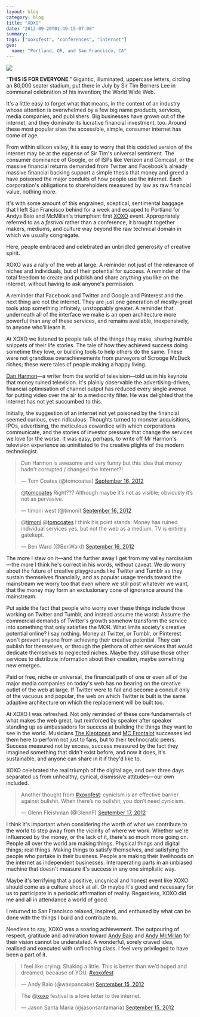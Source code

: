 ```yaml
---
layout: blog
category: blog
title: "XOXO"
date: "2012-09-20T01:49:15-07:00"
summary: 
tags: ["xoxofest", "conferences", "internet"]
geo:
  name: "Portland, OR, and San Francisco, CA"
---
```

![](/res/posts/everyone.jpg)

“**THIS IS FOR EVERYONE**.” Gigantic, illuminated, uppercase letters, circling an 80,000 seater stadium, put there in July by Sir Tim Berners Lee in communal celebration of his invention; the World Wide Web.

It's a little easy to forget what that means, in the context of an industry whose attention is overwhelmed by a few big name products, services, media companies, and publishers. Big businesses have grown out of the internet, and they dominate its lucrative financial investment, too. Around these most popular sites the accessible, simple, consumer internet has come of age.

From within silicon valley, it is easy to worry that this coddled version of the internet may be at the expense of Sir Tim's universal sentiment. The consumer dominance of Google, or of ISPs like Verizon and Comcast, or the massive financial returns demanded from Twitter and Facebook's already massive financial backing support a simple thesis that money and greed a have poisoned the major conduits of how people use the internet. Each corporation's obligations to shareholders measured by law as raw financial value, nothing more.

It's with some amount of this engrained, sceptical, sentimental baggage that I left San Francisco behind for a week and escaped to Portland for Andys Baio and McMillan's triumphant first [XOXO](http://xoxofest.com) event. Appropriately referred to as a *festival* rather than a conference, it brought together makers, mediums, and culture way beyond the raw technical domain in which we usually congregate.

Here, people embraced and celebrated an unbridled generosity of creative spirit.

XOXO was a rally of the web at large. A reminder not just of the relevance of niches and individuals, but of their potential for success. A reminder of the total freedom to create and publish and share anything you like on the internet, without having to ask anyone's permission.

A reminder that Facebook and Twitter and Google and Pinterest and the next thing are not the internet. They are just one generation of mostly-great tools atop something infinitely, unstoppably greater. A reminder that underneath all of the interface we make is an open architecture more powerful than any of these services, and remains available, inexpensively, to anyone who'll learn it.

At XOXO we listened to people talk of the things they make, sharing humble snippets of their life stories. The tale of how they achieved success doing sometime they love, or building tools to help others do the same. These were not grandiose overachievements from purveyors of Scrooge McDuck riches; these were tales of people making a happy living.

[Dan Harmon](http://danharmon.com)—a writer from the world of television—told us in his keynote that money ruined television. It's plainly observable the advertising-driven, financial optimisation of channel output has reduced every single avenue for putting video over the air to a mediocrity filter. He was delighted that the internet has not yet succumbed to this.

Initially, the suggestion of an internet not yet poisoned by the financial seemed curious, even ridiculous: Thoughts turned to monster acquisitions, IPOs, advertising, the meticulous cowardice with which corporations communicate, and the stories of investor pressure that change the services we love for the worse. It was easy, perhaps, to write off Mr Harmon's television experience as uninitiated to the creative plights of the modern technologist.

<blockquote class="twitter-tweet"><p>Dan Harmon is awesome and very funny but this idea that money hadn't corrupted / changed the Internet?!</p>&mdash; Tom Coates (@tomcoates) <a href="https://twitter.com/tomcoates/status/247123645825183744" data-datetime="2012-09-16T00:04:03+00:00">September 16, 2012</a></blockquote>

<blockquote class="twitter-tweet tw-hide-thread"><p>@<a href="https://twitter.com/tomcoates">tomcoates</a> Right??? Although maybe it’s not as visible; obviously it’s not as pervasive.</p>&mdash; timoni west (@timoni) <a href="https://twitter.com/timoni/status/247128070299996160" data-datetime="2012-09-16T00:21:38+00:00">September 16, 2012</a></blockquote>

<blockquote class="twitter-tweet tw-hide-thread"><p>@<a href="https://twitter.com/timoni">timoni</a> @<a href="https://twitter.com/tomcoates">tomcoates</a> I think his point stands: Money has ruined individual services yes, but not the web as a medium. TV is entirely gatekept.</p>&mdash; Ben Ward (@BenWard) <a href="https://twitter.com/BenWard/status/247203413811687424" data-datetime="2012-09-16T05:21:01+00:00">September 16, 2012</a></blockquote>

The more I stew on it—and the further away I get from my valley narcissism—the more I think he's correct in his words, without caveat. We do worry about the future of creative playgrounds like Twitter and Tumblr as they sustain themselves financially, and as popular usage trends toward the mainstream we worry too that even where we still post whatever we want, that the money may form an exclusionary cone of ignorance around the mainstream.

Put aside the fact that people who worry over these things include those working on Twitter and Tumblr, and instead assume the worst: Assume the commercial demands of Twitter's growth somehow transform the service into something that only satisfies the MOR. What limits society's creative potential online? I say nothing. Money at Twitter, or Tumblr, or Pinterest won't prevent anyone from achieving their creative potential. They can publish for themselves, or through the plethora of other services that would dedicate themselves to neglected niches. Maybe they still use those other services to distribute information about their creation, maybe something new emerges.

Paid or free, niche or universal, the financial path of one or even all of the major media companies on today's web has no bearing on the creative outlet of the web at large. If Twitter were to fail and become a conduit only of the vacuous and popular, the web on which Twitter is built is the same adaptive architecture on which the replacement will be built too.

At XOXO I was refreshed. Not only reminded of these core fundamentals of what makes the web great, but reinforced by speaker after speaker standing up as ambassadors for success at building the things they want to see in the world. Musicians [The Kleptones](http://kleptones.com) and [MC Frontalot](http://frontalot.com) successes led them here to perform not just to fans, but to their technocratic peers. Success measured not by excess, success measured by the fact they imagined something that didn't exist before, and now it does, it's sustainable, and anyone can share in it if they'd like to.

XOXO celebrated the real triumph of the digital age, and over three days separated us from unhealthy, cynical, dismissive attitudes—our own included.

<blockquote class="twitter-tweet"><p>Another thought from <a href="https://twitter.com/search/%23xoxofest">#xoxofest</a>: cynicism is an effective barrier against bullshit. When there’s no bullshit, you don’t need cynicism.</p>&mdash; Glenn Fleishman (@GlennF) <a href="https://twitter.com/GlennF/status/247564796986281984" data-datetime="2012-09-17T05:17:01+00:00">September 17, 2012</a></blockquote>

I think it's important when considering the worth of what we contribute to the world to step away from the vicinity of where we work. Whether we're influenced by the money, or the lack of it, there's so much more going on. People all over the world are making things. Physical things and digital things; real things. Making things to satisfy themselves, and satisfying the people who partake in their business. People are making their livelihoods on the internet as independent businesses. Interoperating parts in an unbiased machine that doesn't measure it's success in any one simplistic way.

Maybe it's terrifying that a positive, uncynical and honest event like XOXO should come as a culture shock at all. Or maybe it's good and necessary for us to participate in a periodic affirmation of reality. Regardless, XOXO did me and all in attendance a world of good.

I returned to San Francisco relaxed, inspired, and enthused by what can be done with the things I build and contribute to.

Needless to say, XOXO was a soaring achievement. The outpouring of respect, gratitude and admiration toward [Andy Baio](http://waxy.org) and [Andy McMillan](https://twitter.com/goodonpaper) for their vision cannot be understated. A wonderful, sorely craved idea, realised and executed with unflinching class. I feel very privileged to have been a part of it.

<blockquote class="twitter-tweet"><p>I feel like crying. Shaking a little. This is better than we’d hoped and dreamed, because of YOU. <a href="https://twitter.com/search/%23xoxofest">#xoxofest</a></p>&mdash; Andy Baio (@waxpancake) <a href="https://twitter.com/waxpancake/status/247041716492845056" data-datetime="2012-09-15T18:38:29+00:00">September 15, 2012</a></blockquote>

<blockquote class="twitter-tweet"><p>The @<a href="https://twitter.com/xoxo">xoxo</a> festival is a love letter to the internet.</p>&mdash; Jason Santa Maria (@jasonsantamaria) <a href="https://twitter.com/jasonsantamaria/status/247073962620764160" data-datetime="2012-09-15T20:46:37+00:00">September 15, 2012</a></blockquote>